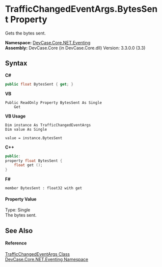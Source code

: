 # TrafficChangedEventArgs.BytesSent Property 
 

Gets the bytes sent.

**Namespace:**&nbsp;<a href="N_DevCase_Core_NET_Eventing">DevCase.Core.NET.Eventing</a><br />**Assembly:**&nbsp;DevCase.Core (in DevCase.Core.dll) Version: 3.3.0.0 (3.3)

## Syntax

**C#**<br />
``` C#
public float BytesSent { get; }
```

**VB**<br />
``` VB
Public ReadOnly Property BytesSent As Single
	Get
```

**VB Usage**<br />
``` VB Usage
Dim instance As TrafficChangedEventArgs
Dim value As Single

value = instance.BytesSent

```

**C++**<br />
``` C++
public:
property float BytesSent {
	float get ();
}
```

**F#**<br />
``` F#
member BytesSent : float32 with get

```


#### Property Value
Type: Single<br />The bytes sent.

## See Also


#### Reference
<a href="T_DevCase_Core_NET_Eventing_TrafficChangedEventArgs">TrafficChangedEventArgs Class</a><br /><a href="N_DevCase_Core_NET_Eventing">DevCase.Core.NET.Eventing Namespace</a><br />